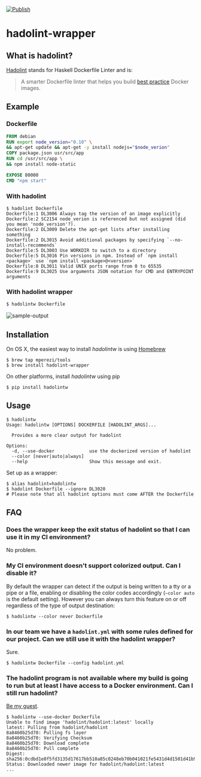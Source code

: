 [![Publish](https://github.com/mperezi/hadolint-wrapper/workflows/Publish/badge.svg)](https://github.com/mperezi/hadolint-wrapper/actions?query=workflow%3APublish)
# hadolint-wrapper 

## What is hadolint?

[Hadolint](https://github.com/hadolint/hadolint) stands for Haskell Dockerfile Linter and is:

> A smarter Dockerfile linter that helps you build [best practice](https://docs.docker.com/engine/userguide/eng-image/dockerfile_best-practices) Docker images. 

## Example

### Dockerfile

```dockerfile
FROM debian
RUN export node_version="0.10" \
&& apt-get update && apt-get -y install nodejs="$node_verion"
COPY package.json usr/src/app
RUN cd /usr/src/app \
&& npm install node-static

EXPOSE 80000
CMD "npm start"
```

### With hadolint

```
$ hadolint Dockerfile
Dockerfile:1 DL3006 Always tag the version of an image explicitly
Dockerfile:2 SC2154 node_verion is referenced but not assigned (did you mean 'node_version'?).
Dockerfile:2 DL3009 Delete the apt-get lists after installing something
Dockerfile:2 DL3015 Avoid additional packages by specifying `--no-install-recommends`
Dockerfile:5 DL3003 Use WORKDIR to switch to a directory
Dockerfile:5 DL3016 Pin versions in npm. Instead of `npm install <package>` use `npm install <package>@<version>`
Dockerfile:8 DL3011 Valid UNIX ports range from 0 to 65535
Dockerfile:9 DL3025 Use arguments JSON notation for CMD and ENTRYPOINT arguments
```

### With hadolint wrapper

```bash
$ hadolintw Dockerfile
```

![sample-output](https://user-images.githubusercontent.com/43891734/76677889-a3de9680-65d3-11ea-9575-8ba289bcb149.png)

## Installation

On OS X, the easiest way to install *hadolintw* is using [Homebrew](http://brew.sh/)

```
$ brew tap mperezi/tools
$ brew install hadolint-wrapper
```

On other platforms, install *hadolintw* using pip

```
$ pip install hadolintw
```

## Usage

```
$ hadolintw
Usage: hadolintw [OPTIONS] DOCKERFILE [HADOLINT_ARGS]...

  Provides a more clear output for hadolint

Options:
  -d, --use-docker             use the dockerized version of hadolint
  --color [never|auto|always]
  --help                       Show this message and exit.
```

Set up as a wrapper:

```
$ alias hadolint=hadolintw
$ hadolint Dockerfile --ignore DL3020
# Please note that all hadolint options must come AFTER the Dockerfile
```

## FAQ

### Does the wrapper keep the exit status of hadolint so that I can use it in my CI environment?

No problem.

### My CI environment doesn't support colorized output. Can I disable it?

By default the wrapper can detect if the output is being written to a tty or a pipe or a file, enabling or disabling the color codes accordingly (`—color auto` is the default setting). However you can always turn this feature on or off regardless of the type of output destination:

```
$ hadolintw --color never Dockerfile
```

### In our team we have a `hadolint.yml` with some rules defined for our project. Can we still use it with the hadolint wrapper?

Sure.

```
$ hadolintw Dockerfile --config hadolint.yml
```

### The hadolint program is not available where my build is going to run but at least I have access to a Docker environment. Can I still run hadolint?

[Be my guest](https://hub.docker.com/r/hadolint/hadolint).

```
$ hadolintw --use-docker Dockerfile
Unable to find image 'hadolint/hadolint:latest' locally
latest: Pulling from hadolint/hadolint
8a8460b25d70: Pulling fs layer
8a8460b25d70: Verifying Checksum
8a8460b25d70: Download complete
8a8460b25d70: Pull complete
Digest: sha256:0cdbd1e0f5fd3135d17617bb510a85c0248eb70b041021fe5431d4d1501d41b9
Status: Downloaded newer image for hadolint/hadolint:latest
...
```

